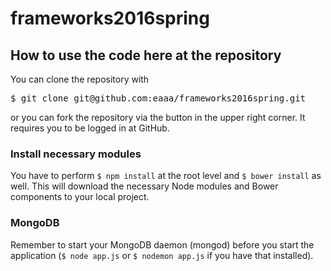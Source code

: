 # frameworks2016spring

How to use the code here at the repository
------------------------------------------

<p>You can clone the repository with <pre>$ git clone git@github.com:eaaa/frameworks2016spring.git</pre>or you can fork the repository via the button in the upper right corner. It requires you to be logged in at GitHub.</p>

<h3>Install necessary modules</h3>
<p>You have to perform <code>$ npm install</code> at the root level and <code>$ bower install</code> as well. This will download the necessary Node modules and Bower components to your local project.</p>

<h3>MongoDB</h3>
<p>Remember to start your MongoDB daemon (mongod) before you start the application (<code>$ node app.js</code> or <code>$ nodemon app.js</code> if you have that installed).</p>